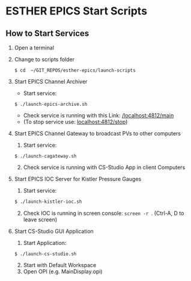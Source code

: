 # ESTHER EPICS Start Scripts

## How to Start Services 
1. Open a terminal

2. Change to scripts folder
   ```
   $ cd  ~/GIT_REPOS/esther-epics/launch-scripts
   ```

1. Start EPICS Channel Archiver
   * Start service:
   ```
   $ ./launch-epics-archive.sh
   ```
   * Check service is running with this Link: [/localhost:4812/main](http://localhost:4812/main)
   * (To stop service use: [localhost:4812/stop](http://localhost:4812/stop))

1. Start EPICS Channel Gateway to broadcast PVs to other computers
   1. Start service:
   ```
   $ ./launch-cagateway.sh
   ```
   2. Check service is running with CS-Studio App in client Computers

1. Start EPICS IOC Server for Kistler Pressure Gauges 

   1. Start service:
   ```bash
   $ ./launch-kistler-ioc.sh
   ```
   2. Check IOC is running in screen console: `screen -r `. (Ctrl-A, D to leave screen)

3. Start CS-Studio GUI Application 

   1. Start Application:
   ```
   $ ./launch-cs-studio.sh
   ```
   2. Start with Default Workspace
   3.  Open OPI (e.g. MainDisplay.opi)



 
 

